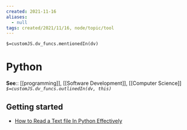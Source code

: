 ```yaml
---
created: 2021-11-16 
aliases:
  - null
tags: created/2021/11/16, node/topic/tool
---
```


`$=customJS.dv_funcs.mentionedIn(dv)`

# Python

**See**:: [[programming]], [[Software Development]], [[Computer Science]]
*`$=customJS.dv_funcs.outlinedIn(dv, this)`* 

## Getting started

 - [How to Read a Text file In Python Effectively](https://www.pythontutorial.net/python-basics/python-read-text-file/) 
